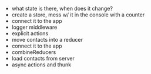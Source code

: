 - what state is there, when does it change?
- create a store, mess w/ it in the console with a counter
- connect it to the app
- logger middleware
- explicit actions
- move contacts into a reducer
- connect it to the app
- combineReducers
- load contacts from server
- async actions and thunk

